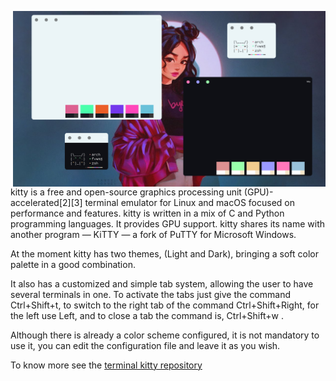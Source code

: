 <p align="center">
	<img src="https://github.com/lollipopfvwm/gallery/blob/main/images/kitty.png"
	align="right" width="500"/>
	<p>
	kitty is a free and open-source graphics processing unit (GPU)-accelerated[2][3] terminal emulator for Linux and macOS focused on performance and features. kitty is written in a mix of C and Python programming languages. It provides GPU support. kitty shares its name with another program — KiTTY — a fork of PuTTY for Microsoft Windows.
	</p>
	<p>
	At the moment kitty has two themes, (Light and Dark), bringing a soft color palette in a good combination.
	</p>
	<p>
	It also has a customized and simple tab system, allowing the user to have several terminals in one.
	To activate the tabs just give the command Ctrl+Shift+t, to switch to the right tab of the command Ctrl+Shift+Right, for the left use Left, and to close a tab the command is, Ctrl+Shift+w .	
	</p>
	<p>
	Although there is already a color scheme configured, it is not mandatory to use it, you can edit the configuration file and leave it as you wish.
	</p>
	<p>
	To know more see the <a href="https://github.com/lollipopfvwm/gallery">terminal kitty repository</a>
	</p>
	<br clear="right"/>
